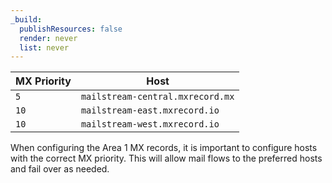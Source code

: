 ```yaml
---
_build:
  publishResources: false
  render: never
  list: never
---
```


MX Priority | Host
---  | ---
`5`  | `mailstream-central.mxrecord.mx`
`10` | `mailstream-east.mxrecord.io`
`10` | `mailstream-west.mxrecord.io`

When configuring the Area 1 MX records, it is important to configure hosts with the correct MX priority. This will allow mail flows to the preferred hosts and fail over as needed.